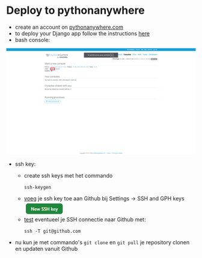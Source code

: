 # Deploy to pythonanywhere

- create an account on [pythonanywhere.com](https://www.pythonanywhere.com/)
- to deploy your Django app follow the instructions [here](https://help.pythonanywhere.com/pages/DeployExistingDjangoProject/)
- bash console:

![alt text](img/image.png)
- ssh key:
  - create ssh keys met het commando
    ```
    ssh-keygen  
    ```
  - [voeg](https://docs.github.com/en/authentication/connecting-to-github-with-ssh/adding-a-new-ssh-key-to-your-github-account) je ssh key toe aan Github bij Settings -> SSH and GPH keys
    ![alt text](img/sshbutton.png)
  - [test](https://docs.github.com/en/authentication/connecting-to-github-with-ssh/testing-your-ssh-connection) eventueel je SSH connectie naar Github met:
    ```
    ssh -T git@github.com
    ```
   
- nu kun je met commando's ```git clone``` en ```git pull``` je repository clonen en updaten vanuit Github